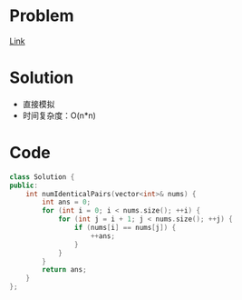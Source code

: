 # Problem
[Link](https://leetcode-cn.com/problems/number-of-good-pairs/)

# Solution
* 直接模拟
* 时间复杂度：O(n*n)

# Code
```cpp
class Solution {
public:
    int numIdenticalPairs(vector<int>& nums) {
        int ans = 0;
        for (int i = 0; i < nums.size(); ++i) {
            for (int j = i + 1; j < nums.size(); ++j) {
                if (nums[i] == nums[j]) {
                    ++ans;
                }
            }
        }
        return ans;
    }
};
```
